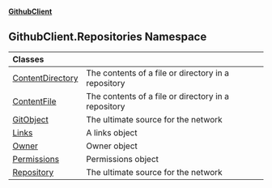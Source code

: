 #### [GithubClient](index 'index')

## GithubClient.Repositories Namespace

| Classes | |
| :--- | :--- |
| [ContentDirectory](GithubClient.Repositories.ContentDirectory 'GithubClient.Repositories.ContentDirectory') | The contents of a file or directory in a repository |
| [ContentFile](GithubClient.Repositories.ContentFile 'GithubClient.Repositories.ContentFile') | The contents of a file or directory in a repository |
| [GitObject](GithubClient.Repositories.GitObject 'GithubClient.Repositories.GitObject') | The ultimate source for the network |
| [Links](GithubClient.Repositories.Links 'GithubClient.Repositories.Links') | A links object |
| [Owner](GithubClient.Repositories.Owner 'GithubClient.Repositories.Owner') | Owner object |
| [Permissions](GithubClient.Repositories.Permissions 'GithubClient.Repositories.Permissions') | Permissions object |
| [Repository](GithubClient.Repositories.Repository 'GithubClient.Repositories.Repository') | The ultimate source for the network |
